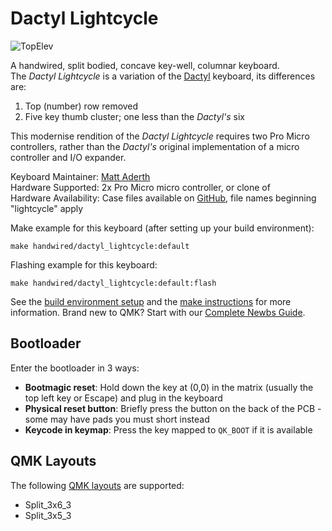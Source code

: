 # Dactyl Lightcycle

![TopElev](https://pbs.twimg.com/media/C_lE5BUU0AEufDT?format=jpg)

A handwired, split bodied, concave key-well, columnar keyboard.  
The *Dactyl Lightcycle* is a variation of the [Dactyl](/keyboards/handwired/dactyl/) keyboard, its differences are:
1. Top (number) row removed
2. Five key thumb cluster; one less than the *Dactyl's* six

This modernise rendition of the *Dactyl Lightcycle* requires two Pro Micro controllers, rather than the *Dactyl's* original implementation of a micro controller and I/O expander.

Keyboard Maintainer: [Matt Aderth](https://github.com/adereth/)  
Hardware Supported: 2x Pro Micro micro controller, or clone of  
Hardware Availability: Case files available on [GitHub](https://github.com/adereth/dactyl-keyboard), file names beginning "lightcycle" apply  

Make example for this keyboard (after setting up your build environment):

    make handwired/dactyl_lightcycle:default

Flashing example for this keyboard:

    make handwired/dactyl_lightcycle:default:flash

See the [build environment setup](https://docs.qmk.fm/#/getting_started_build_tools) and the [make instructions](https://docs.qmk.fm/#/getting_started_make_guide) for more information. Brand new to QMK? Start with our [Complete Newbs Guide](https://docs.qmk.fm/#/newbs).

## Bootloader

Enter the bootloader in 3 ways:

* **Bootmagic reset**: Hold down the key at (0,0) in the matrix (usually the top left key or Escape) and plug in the keyboard
* **Physical reset button**: Briefly press the button on the back of the PCB - some may have pads you must short instead
* **Keycode in keymap**: Press the key mapped to `QK_BOOT` if it is available

## QMK Layouts

The following [QMK layouts](/layouts/) are supported:
- Split_3x6_3
- Split_3x5_3
